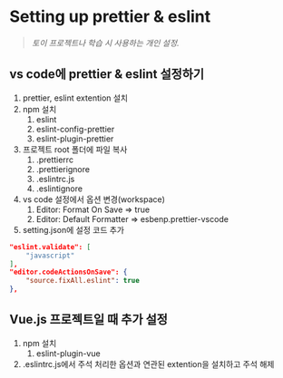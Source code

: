 # Setting up prettier & eslint

> *토이 프로젝트나 학습 시 사용하는 개인 설정.*


## vs code에 prettier & eslint 설정하기

1. prettier, eslint extention 설치
2. npm 설치
   1. eslint
   2. eslint-config-prettier
   3. eslint-plugin-prettier
3. 프로젝트 root 폴더에 파일 복사
   1. .prettierrc
   2. .prettierignore
   3. .eslintrc.js
   4. .eslintignore
4. vs code 설정에서 옵션 변경(workspace)
   1. Editor: Format On Save => true
   2. Editor: Default Formatter => esbenp.prettier-vscode
5. setting.json에 설정 코드 추가

```json
"eslint.validate": [
    "javascript"
],
"editor.codeActionsOnSave": {
    "source.fixAll.eslint": true
},
```


## Vue.js 프로젝트일 때 추가 설정

1. npm 설치
   1. eslint-plugin-vue
2. .eslintrc.js에서 주석 처리한 옵션과 연관된 extention을 설치하고 주석 해제